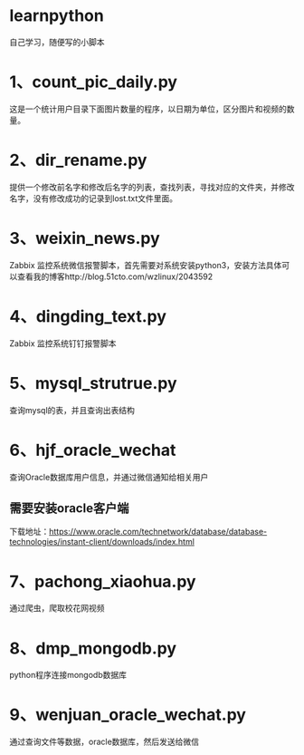 # learnpython
自己学习，随便写的小脚本

# 1、count_pic_daily.py
这是一个统计用户目录下面图片数量的程序，以日期为单位，区分图片和视频的数量。

# 2、dir_rename.py
提供一个修改前名字和修改后名字的列表，查找列表，寻找对应的文件夹，并修改名字，没有修改成功的记录到lost.txt文件里面。

# 3、weixin_news.py
Zabbix 监控系统微信报警脚本，首先需要对系统安装python3，安装方法具体可以查看我的博客http://blog.51cto.com/wzlinux/2043592

# 4、dingding_text.py
Zabbix 监控系统钉钉报警脚本

# 5、mysql_strutrue.py
查询mysql的表，并且查询出表结构

# 6、hjf_oracle_wechat
查询Oracle数据库用户信息，并通过微信通知给相关用户
## 需要安装oracle客户端
下载地址：https://www.oracle.com/technetwork/database/database-technologies/instant-client/downloads/index.html


# 7、pachong_xiaohua.py
通过爬虫，爬取校花网视频

# 8、dmp_mongodb.py
python程序连接mongodb数据库

# 9、wenjuan_oracle_wechat.py
通过查询文件等数据，oracle数据库，然后发送给微信